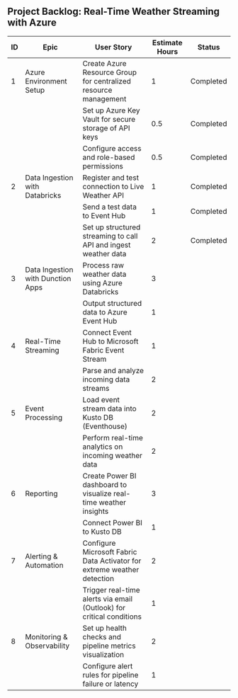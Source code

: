 ## Project Backlog: Real-Time Weather Streaming with Azure


| ID  | Epic                          | User Story                                                                 | Estimate Hours | Status          |
|-----|-------------------------------|----------------------------------------------------------------------------|----------------|-----------------|
| 1   | Azure Environment Setup       | Create Azure Resource Group for centralized resource management            | 1              |Completed        |
|     |                               | Set up Azure Key Vault for secure storage of API keys                      | 0.5            |Completed        |
|     |                               | Configure access and role-based permissions                                | 0.5            |Completed        |
| 2   | Data Ingestion with Databricks| Register and test connection to Live Weather API                           | 1              |Completed        |
|     |                               | Send a test data to Event Hub                                              | 1              |Completed        |
|     |                               | Set up structured streaming to call API and ingest weather data            | 2              |Completed        |
| 3   | Data Ingestion with Dunction Apps | Process raw weather data using Azure Databricks                            | 3              |        |
|     |                               | Output structured data to Azure Event Hub                                  | 1              |        |
| 4   | Real-Time Streaming           | Connect Event Hub to Microsoft Fabric Event Stream                         | 1              |        |
|     |                               | Parse and analyze incoming data streams                                    | 2              |        |
| 5   | Event Processing              | Load event stream data into Kusto DB (Eventhouse)                          | 2              |        |
|     |                               | Perform real-time analytics on incoming weather data                       | 2              |        |
| 6   | Reporting                     | Create Power BI dashboard to visualize real-time weather insights          | 3              |        |
|     |                               | Connect Power BI to Kusto DB                                               | 1              |        |
| 7   | Alerting & Automation         | Configure Microsoft Fabric Data Activator for extreme weather detection    | 2              |        |
|     |                               | Trigger real-time alerts via email (Outlook) for critical conditions       | 1              |        |
| 8   | Monitoring & Observability    | Set up health checks and pipeline metrics visualization                    | 2              |        |
|     |                               | Configure alert rules for pipeline failure or latency                      | 1              |        |
